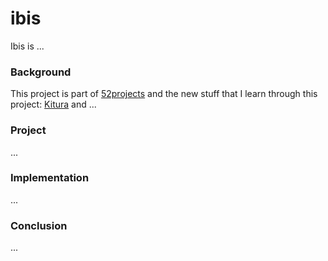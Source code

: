 # ibis

Ibis is ...

### Background

This project is part of [52projects](https://donny.github.io/52projects/) and the new stuff that I learn through this project: [Kitura](https://developer.ibm.com/swift/kitura/) and ...

### Project

...

### Implementation

...

### Conclusion

...
